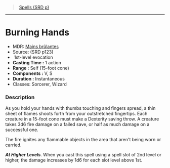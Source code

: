 ﻿---
!SpellItem
Family: SpellVO
Name: Burning Hands
AltName: '[Mains brûlantes](hd_spells_mains_brulantes.md)'
Type: evocation
Level: 1
CastingTime: 1 action
Range: Self (15-foot cone)
Components: V, S
Duration: Instantaneous
Classes: Sorcerer, Wizard
Source: (SRD p123)
Id: spells_vo.md#burning-hands
ParentLink: spells_vo.md#spells-srd-p
ParentName: Spells (SRD p)
NameLevel: 1
Attributes: {}
AttributesDictionary: >+
  {}

---
> [Spells (SRD p)](srd_spells.md)

---

# Burning Hands

- MDR: [Mains brûlantes](hd_spells_mains_brulantes.md)
- Source: (SRD p123)
-  1st-level evocation
- **Casting Time :** 1 action
- **Range :** Self (15-foot cone)
- **Components :** V, S
- **Duration :** Instantaneous
- Classes: Sorcerer, Wizard

### Description

As you hold your hands with thumbs touching and fingers spread, a thin sheet of flames shoots forth from your outstretched fingertips. Each creature in a 15-foot cone must make a Dexterity saving throw. A creature takes 3d6 fire damage on a failed save, or half as much damage on a successful one.

The fire ignites any flammable objects in the area that aren't being worn or carried.

**_At Higher Levels_**. When you cast this spell using a spell slot of 2nd level or higher, the damage increases by 1d6 for each slot level above 1st.

